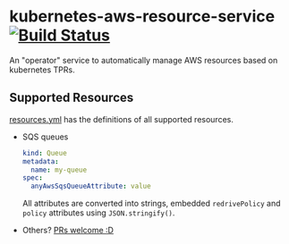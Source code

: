# kubernetes-aws-resource-service [![Build Status](https://travis-ci.org/Collaborne/kubernetes-aws-resource-service.svg?branch=master)](https://travis-ci.org/Collaborne/kubernetes-aws-resource-service)

An "operator" service to automatically manage AWS resources based on kubernetes TPRs.

## Supported Resources

[resources.yml](/resources.yml) has the definitions of all supported resources.

* SQS queues
  ```yaml
  kind: Queue
  metadata:
    name: my-queue
  spec:
    anyAwsSqsQueueAttribute: value
  ```
  
  All attributes are converted into strings, embedded `redrivePolicy` and `policy` attributes using `JSON.stringify()`.
* Others? [PRs welcome :D](https://github.com/Collaborne/kubernetes-aws-resource-service/compare)
  

